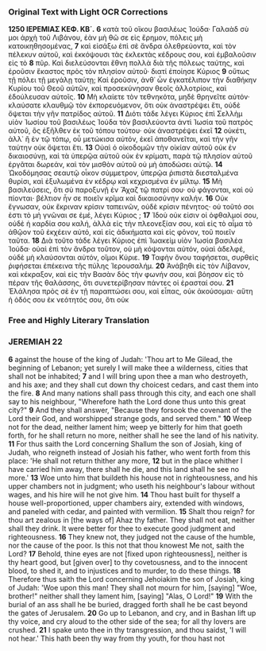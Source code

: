 ### Original Text with Light OCR Corrections

**1250 ΙΕΡΕΜΙΑΣ ΚΕΦ. ΚΒ΄.**
**6** κατὰ τοῦ οἴκου βασιλέως Ἰούδα· Γαλαὰδ σὺ μοι ἀρχὴ τοῦ Λιβάνου, ἐὰν μὴ θῶ σε εἰς ἔρημον, πόλεις μὴ κατοικηθησομένας,
**7** καὶ εἰσάξω ἐπὶ σὲ ἄνδρα ὀλεθρεύοντα, καὶ τὸν πέλεκυν αὐτοῦ, καὶ ἐκκόψουσι τὰς ἐκλεκτὰς κέδρους σου, καὶ ἐμβαλοῦσιν εἰς τὸ
**8** πῦρ. Καὶ διελεύσονται ἔθνη πολλὰ διὰ τῆς πόλεως ταύτης, καὶ ἐροῦσιν ἕκαστος πρὸς τὸν πλησίον αὐτοῦ· διατί ἐποίησε Κύριος
**9** οὕτως τῇ πόλει τῇ μεγάλῃ ταύτῃ; Καὶ ἐροῦσιν, ἀνθ᾿ ὧν ἐγκατέλιπον τὴν διαθήκην Κυρίου τοῦ Θεοῦ αὐτῶν, καὶ προσεκύνησαν θεοῖς ἀλλοτρίοις, καὶ ἐδούλευσαν αὐτοῖς.
**10** Μὴ κλαίετε τὸν τεθνηκότα, μηδὲ θρηνεῖτε αὐτόν· κλαύσατε κλαυθμῷ τὸν ἐκπορευόμενον, ὅτι οὐκ ἀναστρέψει ἔτι, οὐδὲ ὄψεται τὴν γῆν πατρίδος αὐτοῦ.
**11** Διότι τάδε λέγει Κύριος ἐπὶ Σελλὴμ υἱὸν Ἰωσίου τοῦ βασιλέως Ἰούδα τὸν βασιλεύοντα ἀντὶ Ἰωσία τοῦ πατρὸς αὐτοῦ, ὃς ἐξῆλθεν ἐκ τοῦ τόπου τούτου· οὐκ ἀναστρέψει ἐκεῖ
**12** οὐκέτι, ἀλλ᾿ ἢ ἐν τῷ τόπῳ, οὗ μετώκισα αὐτόν, ἐκεῖ ἀποθανεῖται, καὶ τὴν γῆν ταύτην οὐκ ὄψεται ἔτι.
**13** Οὐαὶ ὁ οἰκοδομῶν τὴν οἰκίαν αὐτοῦ οὐκ ἐν δικαιοσύνῃ, καὶ τὰ ὑπερῷα αὐτοῦ οὐκ ἐν κρίματι, παρὰ τῷ πλησίον αὐτοῦ ἐργᾶται δωρεάν, καὶ τὸν μισθὸν αὐτοῦ οὐ μὴ ἀποδώσει αὐτῷ.
**14** Ὠκοδόμησας σεαυτῷ οἶκον σύμμετρον, ὑπερῷα ῥιπιστὰ διεσταλμένα θυρίσι, καὶ ἐξυλωμένα ἐν κέδρῳ καὶ κεχρισμένα ἐν μίλτῳ.
**15** Μὴ βασιλεύσεις, ὅτι σὺ παροξυνῇ ἐν Ἄχαζ τῷ πατρί σου· οὐ φάγονται, καὶ οὐ πίονται· βέλτιον ἦν σε ποιεῖν κρῖμα καὶ δικαιοσύνην καλήν.
**16** Οὐκ ἔγνωσαν, οὐκ ἔκριναν κρίσιν ταπεινῶν, οὐδὲ κρίσιν πένητος· οὐ τοῦτό σοι ἐστι τὸ μὴ γνῶναι σε ἐμέ, λέγει Κύριος ;
**17** Ἰδοὺ οὐκ εἰσιν οἱ ὀφθαλμοί σου, οὐδὲ ἡ καρδία σου καλή, ἀλλὰ εἰς τὴν πλεονεξίαν σου, καὶ εἰς τὸ αἷμα τὸ ἀθῷον τοῦ ἐκχέειν αὐτό, καὶ εἰς ἀδικήματα καὶ εἰς φόνον, τοῦ ποιεῖν ταῦτα.
**18** Διὰ τοῦτο τάδε λέγει Κύριος ἐπὶ Ἰωακεὶμ υἱὸν Ἰωσία βασιλέα Ἰούδα· οὐαὶ ἐπὶ τὸν ἄνδρα τοῦτον, οὐ μὴ κόψονται αὐτόν, οὐαὶ ἀδελφέ, οὐδὲ μὴ κλαύσονται αὐτόν, οἴμοι Κύριε.
**19** Ταφὴν ὄνου ταφήσεται, συρθεὶς ῥιφήσεται ἐπέκεινα τῆς πύλης Ἱερουσαλήμ.
**20** Ἀνάβηθι εἰς τὸν Λίβανον, καὶ κέκραξον, καὶ εἰς τὴν Βασὰν δὸς τὴν φωνήν σου, καὶ βόησον εἰς τὸ πέραν τῆς θαλάσσης, ὅτι συνετερίβησαν πάντες οἱ ἐρασταί σου.
**21** Ἐλάλησα πρὸς σὲ ἐν τῇ παραπτώσει σου, καὶ εἶπας, οὐκ ἀκούσομαι· αὕτη ἡ ὁδός σου ἐκ νεότητός σου, ὅτι οὐκ

### Free and Highly Literary Translation

### JEREMIAH 22

**6** against the house of the king of Judah: 'Thou art to Me Gilead, the beginning of Lebanon; yet surely I will make thee a wilderness, cities that shall not be inhabited;
**7** and I will bring upon thee a man who destroyeth, and his axe; and they shall cut down thy choicest cedars, and cast them into the fire.
**8** And many nations shall pass through this city, and each one shall say to his neighbour, "Wherefore hath the Lord done thus unto this great city?"
**9** And they shall answer, "Because they forsook the covenant of the Lord their God, and worshipped strange gods, and served them."
**10** Weep not for the dead, neither lament him; weep ye bitterly for him that goeth forth, for he shall return no more, neither shall he see the land of his nativity.
**11** For thus saith the Lord concerning Shallum the son of Josiah, king of Judah, who reigneth instead of Josiah his father, who went forth from this place: 'He shall not return thither any more,
**12** but in the place whither I have carried him away, there shall he die, and this land shall he see no more.'
**13** Woe unto him that buildeth his house not in righteousness, and his upper chambers not in judgment; who useth his neighbour's labour without wages, and his hire will he not give him.
**14** Thou hast built for thyself a house well-proportioned, upper chambers airy, extended with windows, and paneled with cedar, and painted with vermilion.
**15** Shalt thou reign? for thou art zealous in [the ways of] Ahaz thy father. They shall not eat, neither shall they drink. It were better for thee to execute good judgment and righteousness.
**16** They knew not, they judged not the cause of the humble, nor the cause of the poor. Is this not that thou knowest Me not, saith the Lord?
**17** Behold, thine eyes are not [fixed upon righteousness], neither is thy heart good, but [given over] to thy covetousness, and to the innocent blood, to shed it, and to injustices and to murder, to do these things.
**18** Therefore thus saith the Lord concerning Jehoiakim the son of Josiah, king of Judah: 'Woe upon this man! They shall not mourn for him, [saying] "Woe, brother!" neither shall they lament him, [saying] "Alas, O Lord!"
**19** With the burial of an ass shall he be buried, dragged forth shall he be cast beyond the gates of Jerusalem.
**20** Go up to Lebanon, and cry, and in Bashan lift up thy voice, and cry aloud to the other side of the sea; for all thy lovers are crushed.
**21** I spake unto thee in thy transgression, and thou saidst, 'I will not hear.' This hath been thy way from thy youth, for thou hast not